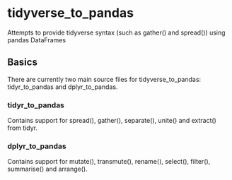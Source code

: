 # tidyverse_to_pandas
Attempts to provide tidyverse syntax (such as gather() and spread()) using pandas DataFrames


## Basics
There are currently two main source files for tidyverse_to_pandas: tidyr_to_pandas and dplyr_to_pandas.

### tidyr_to_pandas
Contains support for spread(), gather(), separate(), unite() and extract() from tidyr.

### dplyr_to_pandas
Contains support for mutate(), transmute(), rename(), select(), filter(), summarise() and arrange(). 
